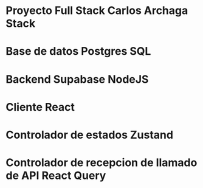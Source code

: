 # Proyecto Full Stack Carlos Archaga Stack 
# Base de datos Postgres SQL
# Backend Supabase NodeJS
# Cliente React
# Controlador de estados Zustand
# Controlador de recepcion de llamado de API React Query
